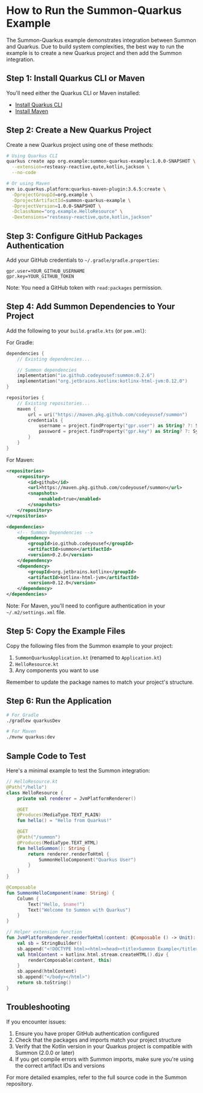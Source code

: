 # How to Run the Summon-Quarkus Example

The Summon-Quarkus example demonstrates integration between Summon and Quarkus. Due to build system complexities, the best way to run the example is to create a new Quarkus project and then add the Summon integration.

## Step 1: Install Quarkus CLI or Maven

You'll need either the Quarkus CLI or Maven installed:

- [Install Quarkus CLI](https://quarkus.io/guides/cli-tooling)
- [Install Maven](https://maven.apache.org/install.html)

## Step 2: Create a New Quarkus Project

Create a new Quarkus project using one of these methods:

```bash
# Using Quarkus CLI
quarkus create app org.example:summon-quarkus-example:1.0.0-SNAPSHOT \
  --extension=resteasy-reactive,qute,kotlin,jackson \
  --no-code

# Or using Maven
mvn io.quarkus.platform:quarkus-maven-plugin:3.6.5:create \
  -DprojectGroupId=org.example \
  -DprojectArtifactId=summon-quarkus-example \
  -DprojectVersion=1.0.0-SNAPSHOT \
  -DclassName="org.example.HelloResource" \
  -Dextensions="resteasy-reactive,qute,kotlin,jackson"
```

## Step 3: Configure GitHub Packages Authentication

Add your GitHub credentials to `~/.gradle/gradle.properties`:

```properties
gpr.user=YOUR_GITHUB_USERNAME
gpr.key=YOUR_GITHUB_TOKEN
```

Note: You need a GitHub token with `read:packages` permission.

## Step 4: Add Summon Dependencies to Your Project

Add the following to your `build.gradle.kts` (or `pom.xml`):

For Gradle:
```kotlin
dependencies {
    // Existing dependencies...

    // Summon dependencies
    implementation("io.github.codeyousef:summon:0.2.6")
    implementation("org.jetbrains.kotlinx:kotlinx-html-jvm:0.12.0")
}

repositories {
    // Existing repositories...
    maven {
        url = uri("https://maven.pkg.github.com/codeyousef/summon")
        credentials {
            username = project.findProperty("gpr.user") as String? ?: System.getenv("GITHUB_ACTOR")
            password = project.findProperty("gpr.key") as String? ?: System.getenv("GITHUB_TOKEN")
        }
    }
}
```

For Maven:
```xml
<repositories>
    <repository>
        <id>github</id>
        <url>https://maven.pkg.github.com/codeyousef/summon</url>
        <snapshots>
            <enabled>true</enabled>
        </snapshots>
    </repository>
</repositories>

<dependencies>
    <!-- Summon Dependencies -->
    <dependency>
        <groupId>io.github.codeyousef</groupId>
        <artifactId>summon</artifactId>
        <version>0.2.6</version>
    </dependency>
    <dependency>
        <groupId>org.jetbrains.kotlinx</groupId>
        <artifactId>kotlinx-html-jvm</artifactId>
        <version>0.12.0</version>
    </dependency>
</dependencies>
```

Note: For Maven, you'll need to configure authentication in your `~/.m2/settings.xml` file.

## Step 5: Copy the Example Files

Copy the following files from the Summon example to your project:

1. `SummonQuarkusApplication.kt` (renamed to `Application.kt`)
2. `HelloResource.kt`
3. Any components you want to use

Remember to update the package names to match your project's structure.

## Step 6: Run the Application

```bash
# For Gradle
./gradlew quarkusDev

# For Maven
./mvnw quarkus:dev
```

## Sample Code to Test

Here's a minimal example to test the Summon integration:

```kotlin
// HelloResource.kt
@Path("/hello")
class HelloResource {
    private val renderer = JvmPlatformRenderer()

    @GET
    @Produces(MediaType.TEXT_PLAIN)
    fun hello() = "Hello from Quarkus!"

    @GET
    @Path("/summon")
    @Produces(MediaType.TEXT_HTML)
    fun helloSummon(): String {
        return renderer.renderToHtml {
            SummonHelloComponent("Quarkus User")
        }
    }
}

@Composable
fun SummonHelloComponent(name: String) {
    Column {
        Text("Hello, $name!")
        Text("Welcome to Summon with Quarkus")
    }
}

// Helper extension function
fun JvmPlatformRenderer.renderToHtml(content: @Composable () -> Unit): String {
    val sb = StringBuilder()
    sb.append("<!DOCTYPE html><html><head><title>Summon Example</title></head><body>")
    val htmlContent = kotlinx.html.stream.createHTML().div {
        renderComposable(content, this)
    }
    sb.append(htmlContent)
    sb.append("</body></html>")
    return sb.toString()
}
```

## Troubleshooting

If you encounter issues:

1. Ensure you have proper GitHub authentication configured
2. Check that the packages and imports match your project structure
3. Verify that the Kotlin version in your Quarkus project is compatible with Summon (2.0.0 or later)
4. If you get compile errors with Summon imports, make sure you're using the correct artifact IDs and versions

For more detailed examples, refer to the full source code in the Summon repository. 
